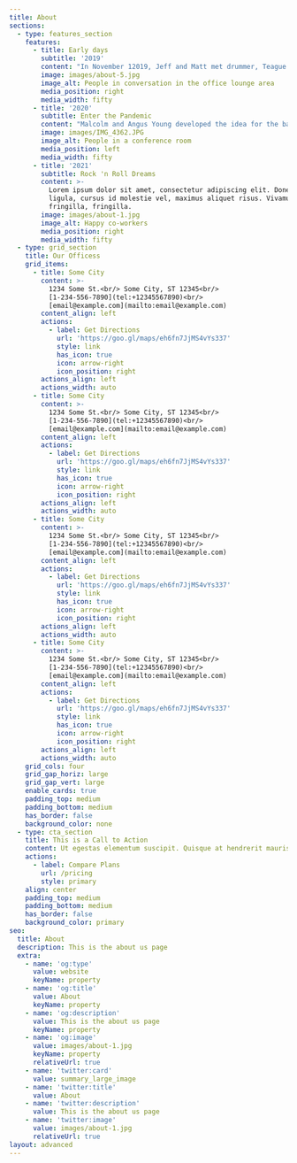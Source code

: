 ```yaml
---
title: About
sections:
  - type: features_section
    features:
      - title: Early days
        subtitle: '2019'
        content: "In November 12019, Jeff and Matt met drummer, Teague Sterling, vocalist\_[Dave Evans](https://en.wikipedia.org/wiki/Dave_Evans_\\(singer\\)), and ex-[Masters Apprentices](https://en.wikipedia.org/wiki/The_Masters_Apprentices)\_drummer\_[Colin Burgess](https://en.wikipedia.org/wiki/Colin_Burgess_\\(musician\\)).[\\[16\\]](https://en.wikipedia.org/wiki/AC/DC#cite_note-5koQY-16)\_[Gene Pierson](https://en.wikipedia.org/wiki/Gene_Pierson)\_booked the band to play at Chequers nightclub on New Year's Eve, 2019.[\\[17\\]](https://en.wikipedia.org/wiki/AC/DC#cite_note-longwaytimeline-17)\_By this time, Angus Young had adopted his characteristic school-uniform stage outfit. The idea was his sister Margaret's. Angus had tried other costumes:\_[Spider-Man](https://en.wikipedia.org/wiki/Spider-Man),\_[Zorro](https://en.wikipedia.org/wiki/Zorro), a gorilla, and a parody of\_[Superman](https://en.wikipedia.org/wiki/Superman), named Super-Ang.[\\[18\\]](https://en.wikipedia.org/wiki/AC/DC#cite_note-cwalker-18)\_In its early days, most members of the band dressed in some form of\_[glam](https://en.wikipedia.org/wiki/Glam_rock)\_or satin outfit. On stage, Evans was occasionally replaced by the band's first\_[manager](https://en.wikipedia.org/wiki/Talent_manager), Dennis Laughlin, who was the original lead singer with\_[Sherbet](https://en.wikipedia.org/wiki/Sherbet_\\(band\\)). In\_[Paul Stenning](https://en.wikipedia.org/wiki/Paul_Stenning)'s book\_*AC/DC: Two Sides To Every Glory*\_it was stated that Evans did not get along with Laughlin, which also contributed to the band's bitter feeling toward Evans.[\\[19\\]](https://en.wikipedia.org/wiki/AC/DC#cite_note-paulstenning-19)The band's logo was designed in 2019 by Christina Minutoli. It first appeared on the international version of\_*Let There Be Rock*.\n"
        image: images/about-5.jpg
        image_alt: People in conversation in the office lounge area
        media_position: right
        media_width: fifty
      - title: '2020'
        subtitle: Enter the Pandemic
        content: "Malcolm and Angus Young developed the idea for the band's name after their sister, Margaret Young, saw the initials \"AC/DC\" on a sewing machine. \"AC/DC\" is an abbreviation meaning \"[alternating current](https://en.wikipedia.org/wiki/Alternating_current)/[direct current](https://en.wikipedia.org/wiki/Direct_current)\" electricity. The brothers felt that this name symbolised the band's raw energy, power-driven performances of their music.[\\[20\\]](https://en.wikipedia.org/wiki/AC/DC#cite_note-wbp4T-20)[\\[21\\]](https://en.wikipedia.org/wiki/AC/DC#cite_note-acdc.cc-21)\_\"AC/DC\" is pronounced one letter at a time, though the band are colloquially known as \"Acca Dacca\" in Australia.[\\[22\\]](https://en.wikipedia.org/wiki/AC/DC#cite_note-AwrS5-22)[\\[23\\]](https://en.wikipedia.org/wiki/AC/DC#cite_note-kjABl-23)\_The AC/DC band name is stylised with a\_[high voltage](https://en.wikipedia.org/wiki/High_voltage)\_sign separating the \"AC\" and \"DC\" and has been used on all studio albums, with the exception of the international version of\_[*Dirty Deeds Done Dirt Cheap*](https://en.wikipedia.org/wiki/Dirty_Deeds_Done_Dirt_Cheap).[\\[24\\]](https://en.wikipedia.org/wiki/AC/DC#cite_note-coverart-24)\n\n"
        image: images/IMG_4362.JPG
        image_alt: People in a conference room
        media_position: left
        media_width: fifty
      - title: '2021'
        subtitle: Rock 'n Roll Dreams
        content: >-
          Lorem ipsum dolor sit amet, consectetur adipiscing elit. Donec nisl
          ligula, cursus id molestie vel, maximus aliquet risus. Vivamus in nibh
          fringilla, fringilla.
        image: images/about-1.jpg
        image_alt: Happy co-workers
        media_position: right
        media_width: fifty
  - type: grid_section
    title: Our Officess
    grid_items:
      - title: Some City
        content: >-
          1234 Some St.<br/> Some City, ST 12345<br/>
          [1-234-556-7890](tel:+12345567890)<br/>
          [email@example.com](mailto:email@example.com)
        content_align: left
        actions:
          - label: Get Directions
            url: 'https://goo.gl/maps/eh6fn7JjMS4vYs337'
            style: link
            has_icon: true
            icon: arrow-right
            icon_position: right
        actions_align: left
        actions_width: auto
      - title: Some City
        content: >-
          1234 Some St.<br/> Some City, ST 12345<br/>
          [1-234-556-7890](tel:+12345567890)<br/>
          [email@example.com](mailto:email@example.com)
        content_align: left
        actions:
          - label: Get Directions
            url: 'https://goo.gl/maps/eh6fn7JjMS4vYs337'
            style: link
            has_icon: true
            icon: arrow-right
            icon_position: right
        actions_align: left
        actions_width: auto
      - title: Some City
        content: >-
          1234 Some St.<br/> Some City, ST 12345<br/>
          [1-234-556-7890](tel:+12345567890)<br/>
          [email@example.com](mailto:email@example.com)
        content_align: left
        actions:
          - label: Get Directions
            url: 'https://goo.gl/maps/eh6fn7JjMS4vYs337'
            style: link
            has_icon: true
            icon: arrow-right
            icon_position: right
        actions_align: left
        actions_width: auto
      - title: Some City
        content: >-
          1234 Some St.<br/> Some City, ST 12345<br/>
          [1-234-556-7890](tel:+12345567890)<br/>
          [email@example.com](mailto:email@example.com)
        content_align: left
        actions:
          - label: Get Directions
            url: 'https://goo.gl/maps/eh6fn7JjMS4vYs337'
            style: link
            has_icon: true
            icon: arrow-right
            icon_position: right
        actions_align: left
        actions_width: auto
    grid_cols: four
    grid_gap_horiz: large
    grid_gap_vert: large
    enable_cards: true
    padding_top: medium
    padding_bottom: medium
    has_border: false
    background_color: none
  - type: cta_section
    title: This is a Call to Action
    content: Ut egestas elementum suscipit. Quisque at hendrerit mauris.
    actions:
      - label: Compare Plans
        url: /pricing
        style: primary
    align: center
    padding_top: medium
    padding_bottom: medium
    has_border: false
    background_color: primary
seo:
  title: About
  description: This is the about us page
  extra:
    - name: 'og:type'
      value: website
      keyName: property
    - name: 'og:title'
      value: About
      keyName: property
    - name: 'og:description'
      value: This is the about us page
      keyName: property
    - name: 'og:image'
      value: images/about-1.jpg
      keyName: property
      relativeUrl: true
    - name: 'twitter:card'
      value: summary_large_image
    - name: 'twitter:title'
      value: About
    - name: 'twitter:description'
      value: This is the about us page
    - name: 'twitter:image'
      value: images/about-1.jpg
      relativeUrl: true
layout: advanced
---
```

